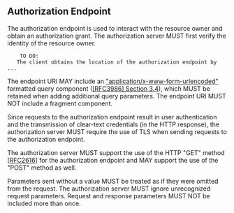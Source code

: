## Authorization Endpoint

<!-- https://tools.ietf.org/html/rfc6749#section-3.1.2
 -->
The authorization endpoint is used to interact with the resource owner and obtain an authorization grant.  The authorization server MUST first verify the identity of the resource owner. 

``` 
	TO DO:
   The client obtains the location of the authorization endpoint by  ...
```

   The endpoint URI MAY include an ["application/x-www-form-urlencoded"](../urlencoded.md) formatted query component ([[RFC3986] Section 3.4](https://tools.ietf.org/html/rfc3986#section-3.4)),
   which MUST be retained when adding additional query parameters.  The
   endpoint URI MUST NOT include a fragment component.

   Since requests to the authorization endpoint result in user
   authentication and the transmission of clear-text credentials (in the
   HTTP response), the authorization server MUST require the use of TLS
   when sending requests to the authorization endpoint.

The authorization server MUST support the use of the HTTP "GET"
   method [[RFC2616](https://tools.ietf.org/html/rfc2616)] for the authorization endpoint and MAY support the
   use of the "POST" method as well.

Parameters sent without a value MUST be treated as if they were
   omitted from the request.  The authorization server MUST ignore
   unrecognized request parameters.  Request and response parameters
   MUST NOT be included more than once.
